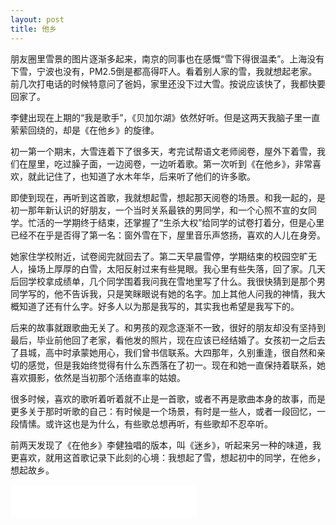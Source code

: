 ```yaml
---
layout: post
title: 他乡
---
```


朋友圈里雪景的图片逐渐多起来，南京的同事也在感慨“雪下得很温柔”。上海没有下雪，宁波也没有，PM2.5倒是都高得吓人。看着别人家的雪，我就想起老家。前几次打电话的时候特意问了爸妈，家里还没下过大雪。按说应该快了，我都快要回家了。

李健出现在上期的“我是歌手”，《贝加尔湖》依然好听。但是这两天我脑子里一直萦萦回绕的，却是《在他乡》的旋律。

初一第一个期末，大雪连着下了很多天，考完试帮语文老师阅卷，屋外下着雪，我们在屋里，吃过臊子面，一边阅卷，一边听着歌。第一次听到《在他乡》，非常喜欢，就此记住了，也知道了水木年华，后来听了他们的许多歌。

即使到现在，再听到这首歌，我就想起雪，想起那天阅卷的场景。和我一起的，是初一那年新认识的好朋友，一个当时关系最铁的男同学，和一个心照不宣的女同学。忙活的一学期终于结束，还掌握了“生杀大权”给同学的试卷打着分，但是心里已经不在乎是否得了第一名：窗外雪在下，屋里音乐声悠扬，喜欢的人儿在身旁。

她家住学校附近，试卷阅完就回去了。第二天早晨雪停，学期结束的校园空旷无人，操场上厚厚的白雪，太阳反射过来有些晃眼。我心里有些失落，回了家。几天后回学校拿成绩单，几个同学围着我问我在雪地里写了什么。我很快猜到是那个男同学写的，他不告诉我，只是笑眯眼说有她的名字。加上其他人问我的神情，我大概知道了还有什么字。好多人以为那是我写的，其实我也希望是我写下的。

后来的故事就跟歌曲无关了。和男孩的观念逐渐不一致，很好的朋友却没有坚持到最后，毕业前他回了老家，看他发的照片，现在应该已经结婚了。女孩初一之后去了县城，高中时承蒙她用心，我们曾书信联系。大四那年，久别重逢，很自然和亲切的感觉，但是我始终觉得有什么东西落在了初一。现在和她一直保持着联系，她喜欢摄影，依然是当初那个活络直率的姑娘。


很多时候，喜欢的歌听着听着就不止是一首歌，或者不再是歌曲本身的故事，而是更多关于那时听歌的自己：有时候是一个场景，有时是一些人，或者一段回忆，一段情愫。或许这也是为什么，有些歌总想再听，有些歌却不忍卒听。

前两天发现了《在他乡》李健独唱的版本，叫《迷乡》，听起来另一种的味道，我更喜欢，就用这首歌记录下此刻的心境：我想起了雪，想起初中的同学，在他乡，想起故乡。

<iframe frameborder="no" border="0" marginwidth="0" marginheight="0" width="298" height="52" src="//music.163.com/outchain/player?type=2&id=376398&auto=0&height=32"></iframe>
